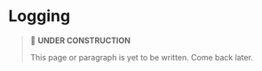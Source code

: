# Logging

> 🚧 **UNDER CONSTRUCTION**
>
> This page or paragraph is yet to be written. Come back later.
